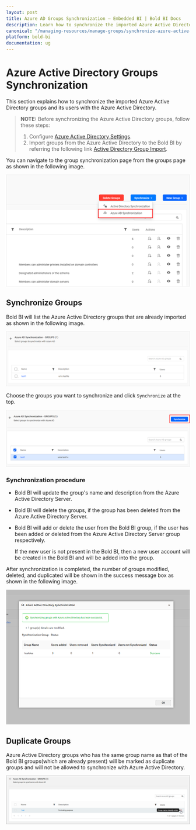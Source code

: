 ```yaml
---
layout: post
title: Azure AD Groups Synchronization – Embedded BI | Bold BI Docs
description: Learn how to synchronize the imported Azure Active Directory group and its users with the Azure Active Directory in Bold BI Embedded.
canonical: "/managing-resources/manage-groups/synchronize-azure-active-directory-groups/"
platform: bold-bi
documentation: ug
---
```


# Azure Active Directory Groups Synchronization

This section explains how to synchronize the imported Azure Active Directory groups and its users with the Azure Active Directory.

> **NOTE:**  Before synchronizing the Azure Active Directory groups, follow these steps:
> 1. Configure [Azure Active Directory Settings](/site-administration/user-directory-settings/azure-active-directory/).
> 2. Import groups from the Azure Active Directory to the Bold BI by referring the following link [Active Directory Group Import](/managing-resources/manage-groups/import-azure-active-directory-groups/).

You can navigate to the group synchronization page from the groups page as shown in the following image.

![Azure Active Directory Synchronization Link](/static/assets/managing-resources/manage-groups/images/Azure-Group-Synchronization-navigation.png)

## Synchronize Groups

Bold BI will list the Azure Active Directory groups that are already imported as shown in the following image.

![Azure Active Directory Imported group list](/static/assets/managing-resources/manage-groups/images/Azure-Active-Direcory-Group-list.png)

Choose the groups you want to synchronize and click `Synchronize` at the top. 

![Azure Active Directory Group Synchronize button](/static/assets/managing-resources/manage-groups/images/Azure-Group-Synchronize-button.png)

### Synchronization procedure

* Bold BI will update the group's name and description from the Azure Active Directory Server.

* Bold BI will delete the groups, if the group has been deleted from the Azure Active Directory Server.

* Bold BI will add or delete the user from the Bold BI group, if the user has been added or deleted from the Azure Active Directory Server group respectively.  

    If the new user is not present in the Bold BI, then a new user account will be created in the Bold BI and will be added into the group. 

After synchronization is completed, the number of groups modified, deleted, and duplicated will be shown in the success message box as shown in the following image.

![Synchronization confirmation window](/static/assets/managing-resources/manage-groups/images/Synchronize-azure-group-success-window.png#width=70%)

## Duplicate Groups

Azure Active Directory groups who has the same group name as that of the Bold BI groups(which are already present) will be marked as duplicate groups and will not be allowed to synchronize with Azure Active Directory.

![Display Duplicated groups](/static/assets/managing-resources/manage-groups/images/highlight-duplicate-azure-group.png)